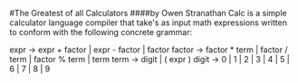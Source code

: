 #The Greatest of all Calculators
####by Owen Stranathan
Calc is a simple calculator language compiler that take's as input math
expressions written to conform with the following concrete grammar:

expr -> expr + factor | expr - factor | factor
factor -> factor * term | factor / term | factor % term | term
term -> digit | ( expr )
digit -> 0 | 1 | 2 | 3 | 4 | 5 | 6 | 7 | 8 | 9
